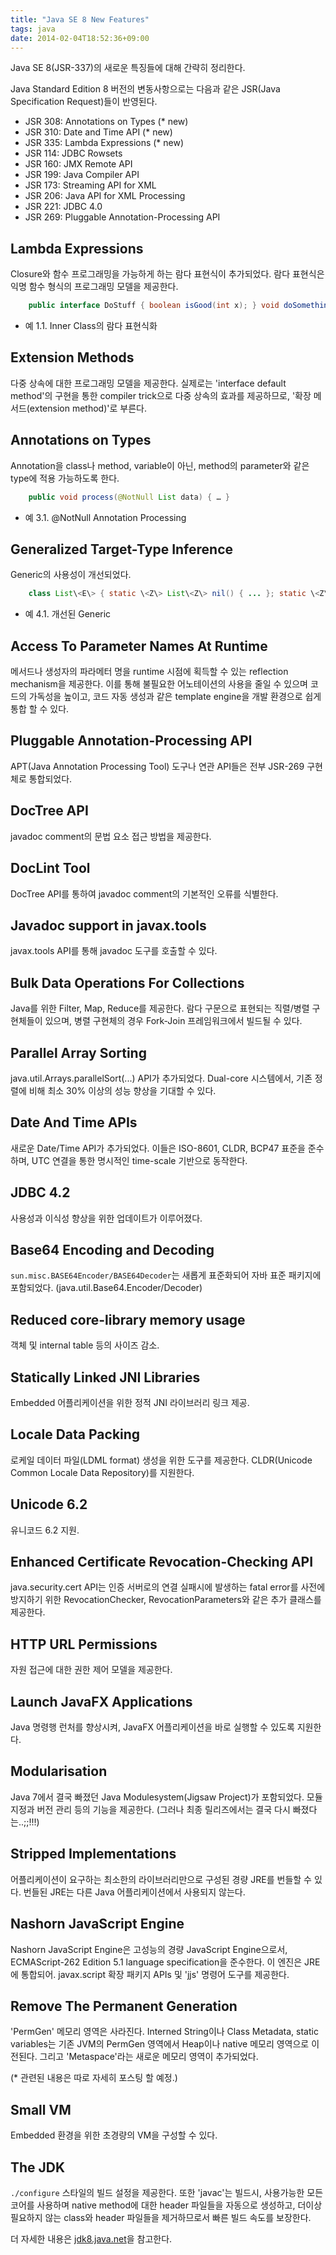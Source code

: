```yaml
---
title: "Java SE 8 New Features"
tags: java
date: 2014-02-04T18:52:36+09:00
---
```


Java SE 8(JSR-337)의 새로운 특징들에 대해 간략히 정리한다.

Java Standard Edition 8 버전의 변동사항으로는 다음과 같은 JSR(Java Specification Request)들이 반영된다.
 - JSR 308: Annotations on Types (\* new)
 - JSR 310: Date and Time API (\* new)
 - JSR 335: Lambda Expressions (\* new)
 - JSR 114: JDBC Rowsets
 - JSR 160: JMX Remote API
 - JSR 199: Java Compiler API
 - JSR 173: Streaming API for XML
 - JSR 206: Java API for XML Processing
 - JSR 221: JDBC 4.0
 - JSR 269: Pluggable Annotation-Processing API

## Lambda Expressions
Closure와 함수 프로그래밍을 가능하게 하는 람다 표현식이 추가되었다. 람다 표현식은 익명 함수 형식의 프로그래밍 모델을 제공한다.
```java
    public interface DoStuff { boolean isGood(int x); } void doSomething(DoStuff d) { if (d.isGood(myVariable)) { ... } } doSomething(answer -\> answer == 42);
```
- 예 1.1. Inner Class의 람다 표현식화

## Extension Methods
다중 상속에 대한 프로그래밍 모델을 제공한다. 실제로는 'interface default method'의 구현을 통한 compiler trick으로 다중 상속의 효과를 제공하므로, '확장 메서드(extension method)'로 부른다.

## Annotations on Types
Annotation을 class나 method, variable이 아닌, method의 parameter와 같은 type에 적용 가능하도록 한다.
```java
    public void process(@NotNull List data) { … } 
```
- 예 3.1. @NotNull Annotation Processing

## Generalized Target-Type Inference
Generic의 사용성이 개선되었다.
```java
    class List\<E\> { static \<Z\> List\<Z\> nil() { ... }; static \<Z\> List\<Z\> cons(Z head, List\<Z\> tail) { ... }; E head() { ... } } List\<String\> ls = List.nil(); // Inferred correctly List.cons(42, List.nil()); // Error: expected List\<Integer\>, found List\<Object\>
```
- 예 4.1. 개선된 Generic

## Access To Parameter Names At Runtime
메서드나 생성자의 파라메터 명을 runtime 시점에 획득할 수 있는 reflection mechanism을 제공한다. 이를 통해 불필요한 어노테이션의 사용을 줄일 수 있으며 코드의 가독성을 높이고, 코드 자동 생성과 같은 template engine을 개발 환경으로 쉽게 통합 할 수 있다.

## Pluggable Annotation-Processing API
APT(Java Annotation Processing Tool) 도구나 연관 API들은 전부 JSR-269 구현체로 통합되었다.

## DocTree API
javadoc comment의 문법 요소 접근 방법을 제공한다.

## DocLint Tool
DocTree API를 통하여 javadoc comment의 기본적인 오류를 식별한다.

## Javadoc support in javax.tools
javax.tools API를 통해 javadoc 도구를 호출할 수 있다.

## Bulk Data Operations For Collections
Java를 위한 Filter, Map, Reduce를 제공한다. 람다 구문으로 표현되는 직렬/병렬 구현체들이 있으며, 병렬 구현체의 경우 Fork-Join 프레임워크에서 빌드될 수 있다.

## Parallel Array Sorting
java.util.Arrays.parallelSort(...) API가 추가되었다. Dual-core 시스템에서, 기존 정렬에 비해 최소 30% 이상의 성능 향상을 기대할 수 있다.

## Date And Time APIs
새로운 Date/Time API가 추가되었다. 이들은 ISO-8601, CLDR, BCP47 표준을 준수하며, UTC 연결을 통한 명시적인 time-scale 기반으로 동작한다.

## JDBC 4.2
사용성과 이식성 향상을 위한 업데이트가 이루어졌다.

## Base64 Encoding and Decoding
`sun.misc.BASE64Encoder/BASE64Decoder`는 새롭게 표준화되어 자바 표준 패키지에 포함되었다. (java.util.Base64.Encoder/Decoder)

## Reduced core-library memory usage
객체 및 internal table 등의 사이즈 감소.

## Statically Linked JNI Libraries
Embedded 어플리케이션을 위한 정적 JNI 라이브러리 링크 제공.

## Locale Data Packing
로케일 데이터 파일(LDML format) 생성을 위한 도구를 제공한다. CLDR(Unicode Common Locale Data Repository)를 지원한다.

## Unicode 6.2
유니코드 6.2 지원.

## Enhanced Certificate Revocation-Checking API
java.security.cert API는 인증 서버로의 연결 실패시에 발생하는 fatal error를 사전에 방지하기 위한 RevocationChecker, RevocationParameters와 같은 추가 클래스를 제공한다.

## HTTP URL Permissions
자원 접근에 대한 권한 제어 모델을 제공한다.

## Launch JavaFX Applications
Java 명령행 런처를 향상시켜, JavaFX 어플리케이션을 바로 실행할 수 있도록 지원한다.

## Modularisation
Java 7에서 결국 빠졌던 Java Modulesystem(Jigsaw Project)가 포함되었다. 모듈 지정과 버전 관리 등의 기능을 제공한다. (그러나 최종 릴리즈에서는 결국 다시 빠졌다는..;;!!!)

## Stripped Implementations
어플리케이션이 요구하는 최소한의 라이브러리만으로 구성된 경량 JRE를 번들할 수 있다. 번들된 JRE는 다른 Java 어플리케이션에서 사용되지 않는다.

## Nashorn JavaScript Engine
Nashorn JavaScript Engine은 고성능의 경량 JavaScript Engine으로서, ECMAScript-262 Edition 5.1 language specification을 준수한다. 이 엔진은 JRE에 통합되어. javax.script 확장 패키지 APIs 및 'jjs' 명령어 도구를 제공한다.

## Remove The Permanent Generation
'PermGen' 메모리 영역은 사라진다. Interned String이나 Class Metadata, static variables는 기존 JVM의 PermGen 영역에서 Heap이나 native 메모리 영역으로 이전된다. 그리고 'Metaspace'라는 새로운 메모리 영역이 추가되었다.

(* 관련된 내용은 따로 자세히 포스팅 할 예정.)

## Small VM
Embedded 환경을 위한 초경량의 VM을 구성할 수 있다.

## The JDK
`./configure` 스타일의 빌드 설정을 제공한다. 또한 'javac'는 빌드시, 사용가능한 모든 코어를 사용하며 native method에 대한 header 파일들을 자동으로 생성하고, 더이상 필요하지 않는 class와 header 파일들을 제거하므로서 빠른 빌드 속도를 보장한다.

 

더 자세한 내용은 [jdk8.java.net](http://jdk8.java.net/)을 참고한다.

 

